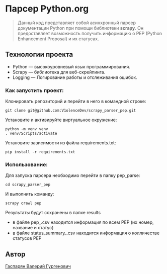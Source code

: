 # Парсер Python.org

> Данный код представляет собой асинхронный парсер документации Python 
при помощи библиотеки **scrapy**. Он предоставляет возможность получить 
> информацию о PEP (Python Enhancement Proposal) и их статусах.

## Технологии проекта

- Python — высокоуровневый язык программирования.
- Scrapy — библиотека для веб-скрейпинга.
- Logging — Логирование работы и отслеживания ошибок.

### Как запустить проект:

Клонировать репозиторий и перейти в него в командной строке:
```commandline
git clone git@github.com:V1olenceDev/scrapy_parser_pep.git
```

Установите и активируйте виртуальное окружение:
```commandline
python -m venv venv
. venv/Scripts/activate
```

Установите зависимости из файла requirements.txt:
```commandline
pip install -r requirements.txt
```

### Использование:
Для запуска парсера необходимо перейти в папку pep_parse:
```commandline
cd scrapy_parser_pep
```
И выполнить команду:
```commandline
scrapy crawl pep 
```
Результаты будут сохранены в папке results
- в файле pep_<date>.csv находится информация по всем PEP (их номер, название и статус)
- в файле status_summary_<date>.csv находится информация о колличестве статусов PEP


## Автор
[Гаспарян Валерий Гургенович](https://github.com/V1olenceDev)
